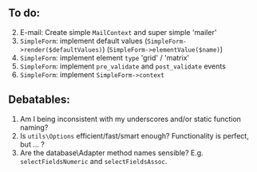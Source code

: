 
To do:
------

2. E-mail: Create simple `MailContext` and super simple 'mailer'
1. `SimpleForm`: implement default values (`SimpleForm->render($defaultValues)`) (`SimpleForm->elementValue($name)`)
1. `SimpleForm`: implement element `type` 'grid' / 'matrix'
1. `SimpleForm`: implement `pre_validate` and `post_validate` events
1. `SimpleForm`: implement `SimpleForm->context`


Debatables:
-----------

1. Am I being inconsistent with my underscores and/or static function naming?
3. Is `utils\Options` efficient/fast/smart enough? Functionality is perfect, but ... ?
4. Are the database\Adapter method names sensible? E.g. `selectFieldsNumeric` and `selectFieldsAssoc`.
